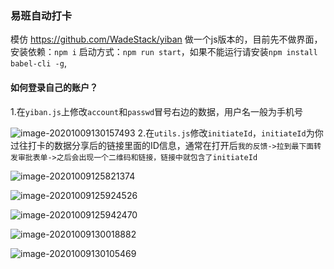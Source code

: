 ### 易班自动打卡
模仿 https://github.com/WadeStack/yiban 做一个js版本的，目前先不做界面，安装依赖：`npm i`
启动方式：`npm run start`，如果不能运行请安装`npm install babel-cli -g`,
#### 如何登录自己的账户？ 
1.在`yiban.js`上修改`account`和`passwd`冒号右边的数据，用户名一般为手机号 

![image-20201009130157493](https://gitee.com/cyh199910/personal_picture_bed/raw/master/img/image-20201009130157493.png) 
2.在`utils.js`修改`initiateId`，`initiateId`为你过往打卡的数据分享后的链接里面的ID信息，通常在打开后`我的反馈->拉到最下面转发审批表单->之后会出现一个二维码和链接，链接中就包含了initiateId`

![image-20201009125821374](https://gitee.com/cyh199910/personal_picture_bed/raw/master/img/image-20201009125821374.png)

![image-20201009125924526](https://gitee.com/cyh199910/personal_picture_bed/raw/master/img/image-20201009125924526.png)

![image-20201009125942470](https://gitee.com/cyh199910/personal_picture_bed/raw/master/img/image-20201009125942470.png)

![image-20201009130018882](https://gitee.com/cyh199910/personal_picture_bed/raw/master/img/image-20201009130018882.png)



![image-20201009130105469](https://gitee.com/cyh199910/personal_picture_bed/raw/master/img/image-20201009130105469.png)